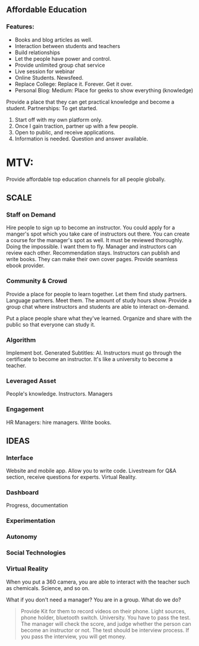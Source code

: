 ## Affordable Education
### Features:
 - Books and blog articles as well.
 - Interaction between students and teachers
 - Build relationships
 - Let the people have power and control.
 - Provide unlimited group chat service
 - Live session for webinar
 - Online Students. Newsfeed.
 - Replace College: Replace it. Forever. Get it over.
 - Personal Blog: Medium: Place for geeks to show everything (knowledge)

Provide a place that they can get practical knowledge and become a student.
Partnerships: To get started.

 1. Start off with my own platform only.
 2. Once I gain traction, partner up with a few people.
 3. Open to public, and receive applications.  
 4. Information is needed. Question and answer available.

# MTV:
Provide affordable top education channels for all people globally.

## SCALE

### Staff on Demand
Hire people to sign up to become an instructor. You could apply for a manger's spot which you take care of instructors out there. You can create a course for the  manager's spot as well. It must be reviewed thoroughly. Doing the impossible. I want them to fly. Manager and instructors can review each other. Recommendation stays. Instructors can publish and write books. They can make their own cover pages. Provide seamless ebook provider.

### Community & Crowd
Provide a place for people to learn together. Let them find study partners. Language partners. Meet them. The amount of study hours show. Provide a group chat where instructors and students are able to interact on-demand.

Put a place people share what they've learned. Organize and share with the public so that everyone can study it.

### Algorithm
Implement bot. Generated Subtitles: AI. Instructors must go through the certificate to become an instructor. It's like a university to become a teacher.

### Leveraged Asset
 People's knowledge. Instructors. Managers

### Engagement
HR Managers: hire managers. Write books.

## IDEAS

### Interface
Website and mobile app. Allow you to write code. Livestream for Q&A section, receive questions for experts. Virtual Reality.

### Dashboard
Progress, documentation

### Experimentation

### Autonomy

### Social Technologies

### Virtual Reality
When you put a 360 camera, you are able to interact with the teacher such as chemicals. Science, and so on.

What if you don't need a manager? You are in a group. What do we do?

  > Provide Kit for them to record videos on their phone. Light sources, phone holder, bluetooth switch.
> University. You have to pass the test. The manager will check the score, and judge whether the person can become an instructor or not. The test should be interview process. If you pass the interview, you will get money.
